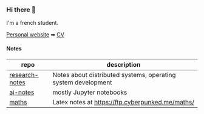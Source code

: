 ### Hi there 👋

I'm a french student.

[Personal website](https://tanguyandreani.me/) ➡
[CV](https://ftp.cyberpunked.me/tanguy_andreani_cv.pdf)

#### Notes

|repo|description|
| -- | --------- |
|[research-notes](https://github.com/TanguyAndreani/research-notes)|Notes about distributed systems, operating system development|
|[ai-notes](https://github.com/TanguyAndreani/ai-notes)|mostly Jupyter notebooks|
|[maths](https://github.com/TanguyAndreani/maths)|Latex notes at <https://ftp.cyberpunked.me/maths/>|
